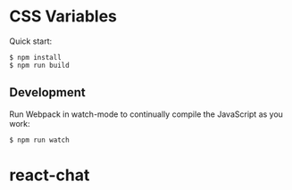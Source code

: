 # CSS Variables

Quick start:

```
$ npm install
$ npm run build
````

## Development

Run Webpack in watch-mode to continually compile the JavaScript as you work:

```
$ npm run watch
```
# react-chat
